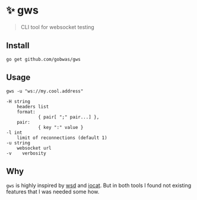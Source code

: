 # :sparkles: gws

> CLI tool for websocket testing

## Install

```shell
go get github.com/gobwas/gws
```

## Usage 

```shell
gws -u "ws://my.cool.address"
```


```
-H string
    headers list
    format:
            { pair[ ";" pair...] },
    pair:
            { key ":" value }
-l int
    limit of reconnections (default 1)
-u string
    websocket url
-v    verbosity
```

## Why

`gws` is highly inspired by [wsd](https://github.com/alexanderGugel/wsd) and [iocat](https://github.com/moul/iocat). But in both
 tools I found not existing features that I was needed some how.